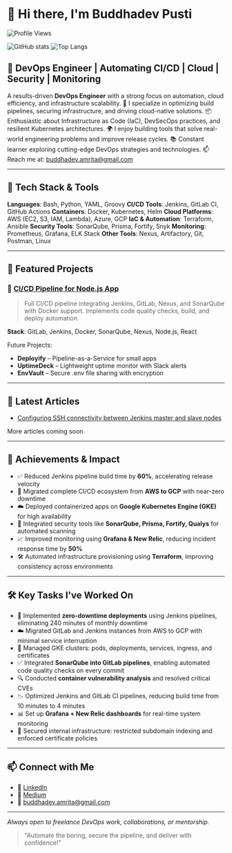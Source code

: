 # 👋 Hi there, I'm Buddhadev Pusti

![Profile Views](https://komarev.com/ghpvc/?username=Buddhadev25\&label=Profile%20Views\&color=0e75b6\&style=flat)

![GitHub stats](https://github-readme-stats.vercel.app/api?username=Buddhadev25\&show_icons=true\&theme=radical)
![Top Langs](https://github-readme-stats.vercel.app/api/top-langs/?username=Buddhadev25\&layout=compact\&theme=radical)

## 🚀 DevOps Engineer | Automating CI/CD | Cloud | Security | Monitoring

A results-driven **DevOps Engineer** with a strong focus on automation, cloud efficiency, and infrastructure scalability.
🔧 I specialize in optimizing build pipelines, securing infrastructure, and driving cloud-native solutions.
📦 Enthusiastic about Infrastructure as Code (IaC), DevSecOps practices, and resilient Kubernetes architectures.
🌍 I enjoy building tools that solve real-world engineering problems and improve release cycles.
📚 Constant learner exploring cutting-edge DevOps strategies and technologies.
📫 Reach me at: [buddhadev.amrita@gmail.com](mailto:buddhadev.amrita@gmail.com)

---

## 🧰 Tech Stack & Tools

**Languages**: Bash, Python, YAML, Groovy
**CI/CD Tools**: Jenkins, GitLab CI, GitHub Actions
**Containers**: Docker, Kubernetes, Helm
**Cloud Platforms**: AWS (EC2, S3, IAM, Lambda), Azure, GCP
**IaC & Automation**: Terraform, Ansible
**Security Tools**: SonarQube, Prisma, Fortify, Snyk
**Monitoring**: Prometheus, Grafana, ELK Stack
**Other Tools**: Nexus, Artifactory, Git, Postman, Linux

---

## 📂 Featured Projects

### 🔧 [CI/CD Pipeline for Node.js App](https://github.com/Buddhadev25/simple-node-js-react-npm-app)

> Full CI/CD pipeline integrating Jenkins, GitLab, Nexus, and SonarQube with Docker support. Implements code quality checks, build, and deploy automation.

**Stack**: GitLab, Jenkins, Docker, SonarQube, Nexus, Node.js, React

Future Projects:

* **Deployify** – Pipeline-as-a-Service for small apps
* **UptimeDeck** – Lightweight uptime monitor with Slack alerts
* **EnvVault** – Secure .env file sharing with encryption

---

## 📝 Latest Articles

* [Configuring SSH connectivity between Jenkins master and slave nodes](https://medium.com/@buddhadev.amrita/configuring-ssh-connectivity-between-jenkins-master-and-slave-nodes-800c55f7c39c)

More articles coming soon.

---

## 🏅 Achievements & Impact

* ✅ Reduced Jenkins pipeline build time by **60%**, accelerating release velocity
* 🔄 Migrated complete CI/CD ecosystem from **AWS to GCP** with near-zero downtime
* ☁️ Deployed containerized apps on **Google Kubernetes Engine (GKE)** for high availability
* 🧪 Integrated security tools like **SonarQube, Prisma, Fortify, Qualys** for automated scanning
* 📈 Improved monitoring using **Grafana & New Relic**, reducing incident response time by **50%**
* 🛠️ Automated infrastructure provisioning using **Terraform**, improving consistency across environments

---

## 🛠️ Key Tasks I've Worked On

* 🔧 Implemented **zero-downtime deployments** using Jenkins pipelines, eliminating 240 minutes of monthly downtime
* ☁️ Migrated GitLab and Jenkins instances from AWS to GCP with minimal service interruption
* 🐳 Managed GKE clusters: pods, deployments, services, ingress, and certificates
* ✅ Integrated **SonarQube into GitLab pipelines**, enabling automated code quality checks on every commit
* 🔍 Conducted **container vulnerability analysis** and resolved critical CVEs
* 📉 Optimized Jenkins and GitLab CI pipelines, reducing build time from 10 minutes to 4 minutes
* 📊 Set up **Grafana + New Relic dashboards** for real-time system monitoring
* 🔐 Secured internal infrastructure: restricted subdomain indexing and enforced certificate policies

---

## 📫 Connect with Me

* 🔗 [LinkedIn](https://www.linkedin.com/in/buddhadev-pusti-951764216/)
* 📝 [Medium](https://medium.com/@buddhadev.amrita)
* 📧 [buddhadev.amrita@gmail.com](mailto:buddhadev.amrita@gmail.com)

---

*Always open to freelance DevOps work, collaborations, or mentorship.*

> "Automate the boring, secure the pipeline, and deliver with confidence!"

